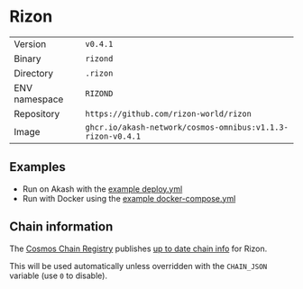 # Rizon

| | |
|---|---|
|Version|`v0.4.1`|
|Binary|`rizond`|
|Directory|`.rizon`|
|ENV namespace|`RIZOND`|
|Repository|`https://github.com/rizon-world/rizon`|
|Image|`ghcr.io/akash-network/cosmos-omnibus:v1.1.3-rizon-v0.4.1`|

## Examples

- Run on Akash with the [example deploy.yml](./deploy.yml)
- Run with Docker using the [example docker-compose.yml](./docker-compose.yml)

## Chain information

The [Cosmos Chain Registry](https://github.com/cosmos/chain-registry) publishes [up to date chain info](https://raw.githubusercontent.com/cosmos/chain-registry/master/rizon/chain.json) for Rizon.

This will be used automatically unless overridden with the `CHAIN_JSON` variable (use `0` to disable).
